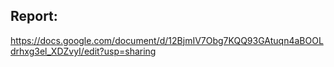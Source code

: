 ## Report: 

https://docs.google.com/document/d/12BjmIV7Obg7KQQ93GAtuqn4aBOOLdrhxg3el_XDZvyI/edit?usp=sharing

